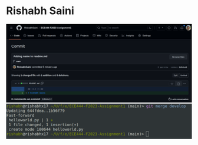 # Rishabh Saini

![Activity 1 Screenshot](a1p1.png?raw=true "Activity 1 Screenshot")
![Activity 2 Screenshot](a2.png?raw=true "Activity 2 Screenshot")
